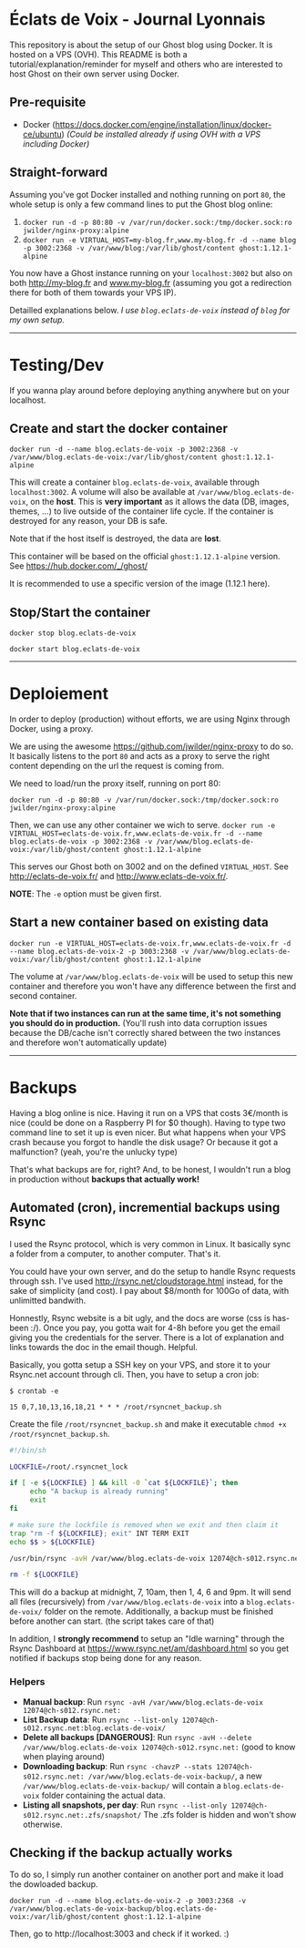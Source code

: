 # Éclats de Voix - Journal Lyonnais

This repository is about the setup of our Ghost blog using Docker. It is hosted on a VPS (OVH).
This README is both a tutorial/explanation/reminder for myself and others who are interested to host Ghost on their own server using Docker.

## Pre-requisite

- Docker (https://docs.docker.com/engine/installation/linux/docker-ce/ubuntu) *(Could be installed already if using OVH with a VPS including Docker)*

## Straight-forward

Assuming you've got Docker installed and nothing running on port `80`, the whole setup is only a few command lines to put the Ghost blog online:

1. `docker run -d -p 80:80 -v /var/run/docker.sock:/tmp/docker.sock:ro jwilder/nginx-proxy:alpine`
1. `docker run -e VIRTUAL_HOST=my-blog.fr,www.my-blog.fr -d --name blog -p 3002:2368 -v /var/www/blog:/var/lib/ghost/content ghost:1.12.1-alpine`

You now have a Ghost instance running on your `localhost:3002` but also on both http://my-blog.fr and www.my-blog.fr (assuming you got a redirection there for both of them towards your VPS IP).

Detailled explanations below. *I use `blog.eclats-de-voix` instead of `blog` for my own setup.*

---

# Testing/Dev

If you wanna play around before deploying anything anywhere but on your localhost.

## Create and start the docker container

`docker run -d --name blog.eclats-de-voix -p 3002:2368 -v /var/www/blog.eclats-de-voix:/var/lib/ghost/content ghost:1.12.1-alpine`

This will create a container `blog.eclats-de-voix`, available through `localhost:3002`.
A volume will also be available at `/var/www/blog.eclats-de-voix`, on the **host**. This is **very important** as it allows the data (DB, images, themes, ...) to live outside of the container life cycle. If the container is destroyed for any reason, your DB is safe.

Note that if the host itself is destroyed, the data are **lost**.

This container will be based on the official `ghost:1.12.1-alpine` version. See https://hub.docker.com/_/ghost/

It is recommended to use a specific version of the image (1.12.1 here).

## Stop/Start the container

`docker stop blog.eclats-de-voix`

`docker start blog.eclats-de-voix`

---

# Deploiement

In order to deploy (production) without efforts, we are using Nginx through Docker, using a proxy.

We are using the awesome https://github.com/jwilder/nginx-proxy to do so. It basically listens to the port `80` and acts as a proxy to serve the right content depending on the url the request is coming from.

We need to load/run the proxy itself, running on port 80:

`docker run -d -p 80:80 -v /var/run/docker.sock:/tmp/docker.sock:ro jwilder/nginx-proxy:alpine`

Then, we can use any other container we wich to serve.
`docker run -e VIRTUAL_HOST=eclats-de-voix.fr,www.eclats-de-voix.fr -d --name blog.eclats-de-voix -p 3002:2368 -v /var/www/blog.eclats-de-voix:/var/lib/ghost/content ghost:1.12.1-alpine`

This serves our Ghost both on 3002 and on the defined `VIRTUAL_HOST`. See http://eclats-de-voix.fr/ and http://www.eclats-de-voix.fr/.

**NOTE**: The `-e` option must be given first.

## Start a new container based on existing data

`docker run -e VIRTUAL_HOST=eclats-de-voix.fr,www.eclats-de-voix.fr -d --name blog.eclats-de-voix-2 -p 3003:2368 -v /var/www/blog.eclats-de-voix:/var/lib/ghost/content ghost:1.12.1-alpine`

The volume at `/var/www/blog.eclats-de-voix` will be used to setup this new container and therefore you won't have any difference between the first and second container.

**Note that if two instances can run at the same time, it's not something you should do in production.** (You'll rush into data corruption issues because the DB/cache isn't correctly shared between the two instances and therefore won't automatically update)

---

# Backups

Having a blog online is nice. Having it run on a VPS that costs 3€/month is nice (could be done on a Raspberry PI for $0 though). Having to type two command line to set it up is even nicer. But what happens when your VPS crash because you forgot to handle the disk usage? Or because it got a malfunction? (yeah, you're the unlucky type)

That's what backups are for, right? And, to be honest, I wouldn't run a blog in production without **backups that actually work!**

## Automated (cron), incremential backups using Rsync

I used the Rsync protocol, which is very common in Linux. It basically sync a folder from a computer, to another computer. That's it.

You could have your own server, and do the setup to handle Rsync requests through ssh. I've used http://rsync.net/cloudstorage.html instead, for the sake of simplicity (and cost). I pay about $8/month for 100Go of data, with unlimitted bandwith.

Honnestly, Rsync website is a bit ugly, and the docs are worse (css is has-been :/). Once you pay, you gotta wait for 4-8h before you get the email giving you the credentials for the server. There is a lot of explanation and links towards the doc in the email though. Helpful.

Basically, you gotta setup a SSH key on your VPS, and store it to your Rsync.net account through cli. Then, you have to setup a cron job:

```
$ crontab -e

15 0,7,10,13,16,18,21 * * * /root/rsyncnet_backup.sh
```

Create the file `/root/rsyncnet_backup.sh` and make it executable `chmod +x /root/rsyncnet_backup.sh`.

```bash 
#!/bin/sh

LOCKFILE=/root/.rsyncnet_lock

if [ -e ${LOCKFILE} ] && kill -0 `cat ${LOCKFILE}`; then
     echo "A backup is already running"
     exit
fi

# make sure the lockfile is removed when we exit and then claim it
trap "rm -f ${LOCKFILE}; exit" INT TERM EXIT
echo $$ > ${LOCKFILE}

/usr/bin/rsync -avH /var/www/blog.eclats-de-voix 12074@ch-s012.rsync.net:

rm -f ${LOCKFILE}
```

This will do a backup at midnight, 7, 10am, then 1, 4, 6 and 9pm. It will send all files (recursively) from `/var/www/blog.eclats-de-voix` into a `blog.eclats-de-voix/` folder on the remote. Additionally, a backup must be finished before another can start. (the script takes care of that)

In addition, I **strongly recommend** to setup an "Idle warning" through the Rsync Dashboard at https://www.rsync.net/am/dashboard.html so you get notified if backups stop being done for any reason.


### Helpers

- **Manual backup**: Run `rsync -avH /var/www/blog.eclats-de-voix 12074@ch-s012.rsync.net:`
- **List Backup data**: Run `rsync --list-only 12074@ch-s012.rsync.net:blog.eclats-de-voix/`
- **Delete all backups [DANGEROUS]**: Run `rsync -avH --delete /var/www/blog.eclats-de-voix 12074@ch-s012.rsync.net:` (good to know when playing around)
- **Downloading backup**: Run `rsync -chavzP --stats 12074@ch-s012.rsync.net: /var/www/blog.eclats-de-voix-backup/`, a new `/var/www/blog.eclats-de-voix-backup/` will contain a `blog.eclats-de-voix` folder containing the actual data.
- **Listing all snapshots, per day**: Run `rsync --list-only 12074@ch-s012.rsync.net:.zfs/snapshot/` The .zfs folder is hidden and won't show otherwise.

## Checking if the backup actually works

To do so, I simply run another container on another port and make it load the dowloaded backup.

`docker run -d --name blog.eclats-de-voix-2 -p 3003:2368 -v /var/www/blog.eclats-de-voix-backup/blog.eclats-de-voix:/var/lib/ghost/content ghost:1.12.1-alpine`

Then, go to http://localhost:3003 and check if it worked. :)


